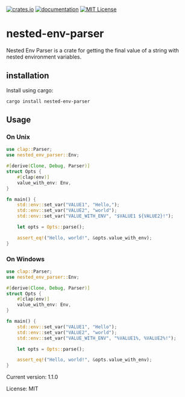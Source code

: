 [![crates.io][crates-badge]][crates-url]
[![documentation][docs-badge]][docs-url]
[![MIT License][mit-badge]][mit-url]

[crates-badge]: https://img.shields.io/crates/v/nested-env-parser?logo=rust&logoColor=white&style=flat-square
[crates-url]: https://crates.io/crates/nested-env-parser
[docs-badge]: https://docs.rs/nested-env-parser/badge.svg
[docs-url]: https://docs.rs/nested-env-parser
[mit-badge]: https://img.shields.io/badge/license-MIT-blue.svg
[mit-url]: LICENSE

# nested-env-parser

Nested Env Parser is a crate for getting the final value of a string with nested environment variables.

## installation

Install using cargo:

```no_run,ignore
cargo install nested-env-parser
```

## Usage

### On Unix

```rust
use clap::Parser;
use nested_env_parser::Env;

#[derive(Clone, Debug, Parser)]
struct Opts {
    #[clap(env)]
    value_with_env: Env,
}

fn main() {
    std::env::set_var("VALUE1", "Hello,");
    std::env::set_var("VALUE2", "world");
    std::env::set_var("VALUE_WITH_ENV", "$VALUE1 ${VALUE2}!");

    let opts = Opts::parse();

    assert_eq!("Hello, world!", &opts.value_with_env);
}
```
### On Windows

```rust
use clap::Parser;
use nested_env_parser::Env;

#[derive(Clone, Debug, Parser)]
struct Opts {
    #[clap(env)]
    value_with_env: Env,
}

fn main() {
    std::env::set_var("VALUE1", "Hello");
    std::env::set_var("VALUE2", "world");
    std::env::set_var("VALUE_WITH_ENV", "%VALUE1%, %VALUE2%!");

    let opts = Opts::parse();

    assert_eq!("Hello, world!", &opts.value_with_env);
}
```

Current version: 1.1.0

License: MIT
